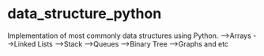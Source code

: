 # data_structure_python
Implementation of most commonly data structures using Python.
  -->Arrays
  -->Linked Lists
  -->Stack
  -->Queues
  -->Binary Tree
  -->Graphs and etc

